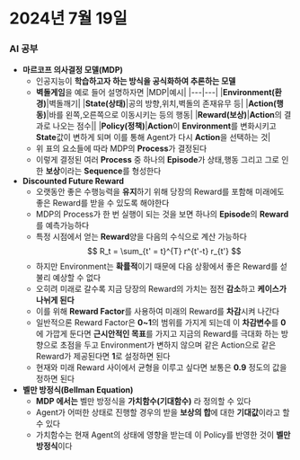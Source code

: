 # 2024년 7월 19일

### AI 공부
+ **마르코프 의사결정 모델(MDP)**
    + 인공지능이 **학습하고자 하는 방식을 공식화하여 추론하는  모델**
    + **벽돌게임**을 예로 들어 설명하자면
        |MDP|예시|
        |---|---|
        |**Environment(환경)**|벽돌깨기|
        |**State(상태)**|공의 방향,위치,벽돌의 존재유무 등|
        |**Action(행동)**|바를 왼쪽,오른쪽으로 이동시키는 등의 행동|
        |**Reward(보상)**|**Action**의 결과로 나오는 점수||
        |**Policy(정책)**|**Action**이 **Environment**를 변화시키고 **State**값이 변하게 되며 이를 통해 Agent가 다시 **Action**을 선택하는 것|
    + 위 표의 요소들에 따라 MDP의 **Process**가 결정된다
    + 이렇게 결정된 여러 **Process** 중 하나의 **Episode**가 상태,행동 그리고 그로 인한 **보상**이라는 **Sequence**를 형성한다
+ **Discounted Future Reward**
    + 오랫동안 좋은 수행능력을 **유지**하기 위해 당장의 Reward를 포함해 미래에도 좋은 Reward를 받을 수 있도록 해야한다
    + MDP의 Process가 한 번 실행이 되는 것을 보면 하나의 **Episode**의 **Reward**를 예측가능하다
    + 특정 시점에서 얻는 **Reward**양을 다음의 수식으로 계산 가능하다
    $$
    R_t = \sum_{t' = t}^{T} r^{t'-t} r_{t'}
    $$
    + 하지만 Environment는 **확률적**이기 때문에 다음 상황에서 좋은 Reward를 섣불리 예상할 수 없다
    + 오히려 미래로 갈수록 지금 당장의 Reward의 가치는 점전 **감소**하고 **케이스가 나뉘게 된다**
    + 이를 위해 **Reward Factor**를 사용하여 미래의 Reward를 **차감**시켜 나간다
    + 일반적으론 Reward Factor은 **0~1**의 범위를 가지게 되는데 이 **차감변수**를 **0**에 가깝게 둔다면 **근시안적인 목표**를 가지고 지금의 Reward를 극대화 하는 방향으로 초점을 두고 Environment가 변하지 않으며 같은 Action으로 같은 Reward가 제공된다면 **1**로 설정하면 된다
    + 현재와 미래 Reward 사이에서 균형을 이루고 싶다면 보통은 **0.9** 정도의 값을 정하면 된다
+ **벨만 방정식(Bellman Equation)**
    + **MDP 에서는** 벨만 방정식을 **가치함수(기대함수)** 라 정의할 수 있다
    + Agent가 어떠한 상태로 진행할 경우의 받을 **보상의 합**에 대한 **기대값**이라고 할 수 있다
    + 가치함수는 현재 Agent의 상태에 영향을 받는데 이 Policy를 반영한 것이 **벨만 방정식**이다